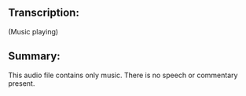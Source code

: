 ## Transcription:

(Music playing)

## Summary:

This audio file contains only music. There is no speech or commentary present.

